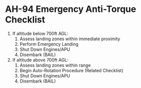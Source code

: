 # AH-94 Emergency Anti-Torque Checklist

1. If altitude below 700ft AGL:
   1. Assess landing zones within immediate proximity
   2. Perform Emergency Landing
   3. Shut Down Engines/APU
   4. Disembark (BAIL)
2. If altitude above 700ft AGL:
   1. Assess landing zones within range
   2. Begin Auto-Rotation Procedure (Related Checklist)
   3. Shut Down Engines/APU
   4. Disembark (BAIL)
